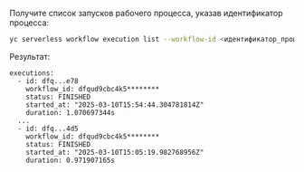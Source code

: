 Получите список запусков рабочего процесса, указав идентификатор процесса:

```bash
yc serverless workflow execution list --workflow-id <идентификатор_процесса>
```

Результат:

```text
executions:
  - id: dfq...e78
    workflow_id: dfqud9cbc4k5********
    status: FINISHED
    started_at: "2025-03-10T15:54:44.304781814Z"
    duration: 1.070697344s
  ...
  - id: dfq...4d5
    workflow_id: dfqud9cbc4k5********
    status: FINISHED
    started_at: "2025-03-10T15:05:19.982768956Z"
    duration: 0.971907165s
```